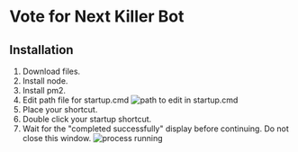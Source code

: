 # Vote for Next Killer Bot

## Installation

1. Download files.
2. Install node.
3. Install pm2.
4. Edit path file for startup.cmd ![path to edit in startup.cmd](https://github.com/hooleymcknight/chris-killers-bot/blob/main/instructions-images/startup-edit.png)
5. Place your shortcut.
6. Double click your startup shortcut.
7. Wait for the "completed successfully" display before continuing. Do not close this window. ![process running](https://github.com/hooleymcknight/chris-killers-bot/blob/main/instructions-images/page_running.png)